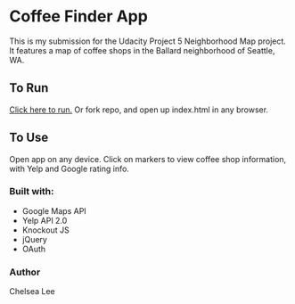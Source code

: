 # Coffee Finder App
This is my submission for the Udacity Project 5 Neighborhood Map project. It features a map of coffee shops in the Ballard neighborhood of Seattle, WA.

## To Run
[Click here to run.](https://chelseadlee.github.io/neighborhood-map/) Or fork repo, and open up index.html in any browser.

## To Use
Open app on any device. Click on markers to view coffee shop information, with Yelp and Google rating info.

### Built with:
* Google Maps API
* Yelp API 2.0
* Knockout JS
* jQuery
* OAuth

### Author
Chelsea Lee